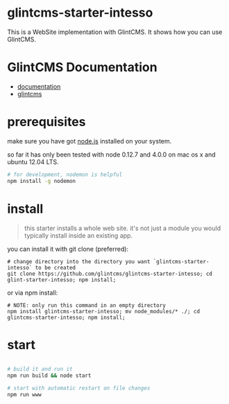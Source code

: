 # glintcms-starter-intesso

This is a WebSite implementation with GlintCMS.
It shows how you can use GlintCMS.


# GlintCMS Documentation

- [documentation](https://github.com/glintcms/glintcms)
- [glintcms](http://glintcms.com/)


# prerequisites

make sure you have got [node.js](https://nodejs.org) installed on your system.

so far it has only been tested with node 0.12.7 and 4.0.0 on mac os x and ubuntu 12.04 LTS.

```bash
# for development, nodemon is helpful
npm install -g nodemon
```

# install

> this starter installs a whole web site.
> it's not just a module you would typically install inside an existing app.

you can install it with git clone (preferred):

    # change directory into the directory you want `glintcms-starter-intesso` to be created
    git clone https://github.com/glintcms/glintcms-starter-intesso; cd glint-starter-intesso; npm install;


or via npm install:

    # NOTE: only run this command in an empty directory
    npm install glintcms-starter-intesso; mv node_modules/* ./; cd glintcms-starter-intesso; npm install;


# start

```bash

# build it and run it
npm run build && node start

# start with automatic restart on file changes
npm run www

```